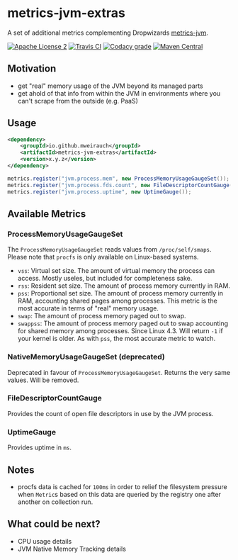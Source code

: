 # metrics-jvm-extras

A set of additional metrics complementing Dropwizards [metrics-jvm](https://github.com/dropwizard/metrics/tree/3.2-development/metrics-jvm).

[![Apache License 2](https://img.shields.io/badge/license-Apache%202-blue.svg)](https://raw.githubusercontent.com/mweirauch/metrics-jvm-extras/master/LICENSE.txt)
[![Travis CI](https://img.shields.io/travis/mweirauch/metrics-jvm-extras.svg?maxAge=300)](https://travis-ci.org/mweirauch/metrics-jvm-extras)
[![Codacy grade](https://img.shields.io/codacy/grade/3ace40206b314f72a690a00be45c9a5a.svg?maxAge=300)](https://www.codacy.com/app/mweirauch/metrics-jvm-extras)
[![Maven Central](https://img.shields.io/maven-central/v/io.github.mweirauch/metrics-jvm-extras.svg?maxAge=300)](http://search.maven.org/#search%7Cga%7C1%7Cg%3A%22io.github.mweirauch%22%20AND%20a%3A%22metrics-jvm-extras%22)

## Motivation

* get "real" memory usage of the JVM beyond its managed parts
* get ahold of that info from within the JVM in environments where you can't
  scrape from the outside (e.g. PaaS)

## Usage

```xml
<dependency>
    <groupId>io.github.mweirauch</groupId>
    <artifactId>metrics-jvm-extras</artifactId>
    <version>x.y.z</version>
</dependency>
```

```java
metrics.register("jvm.process.mem", new ProcessMemoryUsageGaugeSet());
metrics.register("jvm.process.fds.count", new FileDescriptorCountGauge());
metrics.register("jvm.process.uptime", new UptimeGauge());
```

## Available Metrics

### ProcessMemoryUsageGaugeSet

The `ProcessMemoryUsageGaugeSet` reads values from `/proc/self/smaps`.
Please note that `procfs` is only available on Linux-based systems.

* `vss`: Virtual set size. The amount of virtual memory the process can access.
   Mostly useles, but included for completeness sake.
* `rss`: Resident set size. The amount of process memory currently in RAM.
* `pss`: Proportional set size. The amount of process memory currently in RAM,
  accounting shared pages among processes. This metric is the most accurate in
  terms of "real" memory usage.
* `swap`: The amount of process memory paged out to swap.
* `swappss`: The amount of process memory paged out to swap accounting for
  shared memory among processes. Since Linux 4.3. Will return `-1` if your
  kernel is older. As with `pss`, the most accurate metric to watch.

### NativeMemoryUsageGaugeSet (deprecated)

Deprecated in favour of `ProcessMemoryUsageGaugeSet`. Returns the very same
values. Will be removed.

### FileDescriptorCountGauge

Provides the count of open file descriptors in use by the JVM process.

### UptimeGauge

Provides uptime in `ms`.

## Notes
* procfs data is cached for `100ms` in order to relief the filesystem pressure
  when `Metric`s based on this data are queried by the registry one after
  another on collection run.

## What could be next?
* CPU usage details
* JVM Native Memory Tracking details

